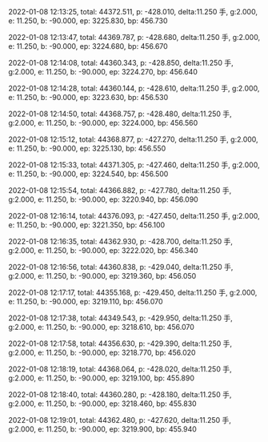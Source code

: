 2022-01-08 12:13:25, total: 44372.511, p: -428.010, delta:11.250 手, g:2.000, e: 11.250, b: -90.000, ep: 3225.830, bp: 456.730

2022-01-08 12:13:47, total: 44369.787, p: -428.680, delta:11.250 手, g:2.000, e: 11.250, b: -90.000, ep: 3224.680, bp: 456.670

2022-01-08 12:14:08, total: 44360.343, p: -428.850, delta:11.250 手, g:2.000, e: 11.250, b: -90.000, ep: 3224.270, bp: 456.640

2022-01-08 12:14:28, total: 44360.144, p: -428.610, delta:11.250 手, g:2.000, e: 11.250, b: -90.000, ep: 3223.630, bp: 456.530

2022-01-08 12:14:50, total: 44368.757, p: -428.480, delta:11.250 手, g:2.000, e: 11.250, b: -90.000, ep: 3224.000, bp: 456.560

2022-01-08 12:15:12, total: 44368.877, p: -427.270, delta:11.250 手, g:2.000, e: 11.250, b: -90.000, ep: 3225.130, bp: 456.550

2022-01-08 12:15:33, total: 44371.305, p: -427.460, delta:11.250 手, g:2.000, e: 11.250, b: -90.000, ep: 3224.540, bp: 456.500

2022-01-08 12:15:54, total: 44366.882, p: -427.780, delta:11.250 手, g:2.000, e: 11.250, b: -90.000, ep: 3220.940, bp: 456.090

2022-01-08 12:16:14, total: 44376.093, p: -427.450, delta:11.250 手, g:2.000, e: 11.250, b: -90.000, ep: 3221.350, bp: 456.100

2022-01-08 12:16:35, total: 44362.930, p: -428.700, delta:11.250 手, g:2.000, e: 11.250, b: -90.000, ep: 3222.020, bp: 456.340

2022-01-08 12:16:56, total: 44360.838, p: -429.040, delta:11.250 手, g:2.000, e: 11.250, b: -90.000, ep: 3219.360, bp: 456.050

2022-01-08 12:17:17, total: 44355.168, p: -429.450, delta:11.250 手, g:2.000, e: 11.250, b: -90.000, ep: 3219.110, bp: 456.070

2022-01-08 12:17:38, total: 44349.543, p: -429.950, delta:11.250 手, g:2.000, e: 11.250, b: -90.000, ep: 3218.610, bp: 456.070

2022-01-08 12:17:58, total: 44356.630, p: -429.390, delta:11.250 手, g:2.000, e: 11.250, b: -90.000, ep: 3218.770, bp: 456.020

2022-01-08 12:18:19, total: 44368.064, p: -428.020, delta:11.250 手, g:2.000, e: 11.250, b: -90.000, ep: 3219.100, bp: 455.890

2022-01-08 12:18:40, total: 44360.280, p: -428.180, delta:11.250 手, g:2.000, e: 11.250, b: -90.000, ep: 3218.460, bp: 455.830

2022-01-08 12:19:01, total: 44362.480, p: -427.620, delta:11.250 手, g:2.000, e: 11.250, b: -90.000, ep: 3219.900, bp: 455.940